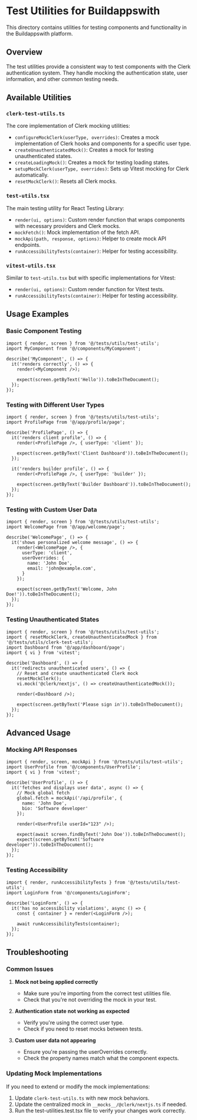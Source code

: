 # Test Utilities for Buildappswith

This directory contains utilities for testing components and functionality in the Buildappswith platform.

## Overview

The test utilities provide a consistent way to test components with the Clerk authentication system. They handle mocking the authentication state, user information, and other common testing needs.

## Available Utilities

### `clerk-test-utils.ts`

The core implementation of Clerk mocking utilities:

- `configureMockClerk(userType, overrides)`: Creates a mock implementation of Clerk hooks and components for a specific user type.
- `createUnauthenticatedMock()`: Creates a mock for testing unauthenticated states.
- `createLoadingMock()`: Creates a mock for testing loading states.
- `setupMockClerk(userType, overrides)`: Sets up Vitest mocking for Clerk automatically.
- `resetMockClerk()`: Resets all Clerk mocks.

### `test-utils.tsx`

The main testing utility for React Testing Library:

- `render(ui, options)`: Custom render function that wraps components with necessary providers and Clerk mocks.
- `mockFetch()`: Mock implementation of the fetch API.
- `mockApi(path, response, options)`: Helper to create mock API endpoints.
- `runAccessibilityTests(container)`: Helper for testing accessibility.

### `vitest-utils.tsx`

Similar to `test-utils.tsx` but with specific implementations for Vitest:

- `render(ui, options)`: Custom render function for Vitest tests.
- `runAccessibilityTests(container)`: Helper for testing accessibility.

## Usage Examples

### Basic Component Testing

```tsx
import { render, screen } from '@/tests/utils/test-utils';
import MyComponent from '@/components/MyComponent';

describe('MyComponent', () => {
  it('renders correctly', () => {
    render(<MyComponent />);
    
    expect(screen.getByText('Hello')).toBeInTheDocument();
  });
});
```

### Testing with Different User Types

```tsx
import { render, screen } from '@/tests/utils/test-utils';
import ProfilePage from '@/app/profile/page';

describe('ProfilePage', () => {
  it('renders client profile', () => {
    render(<ProfilePage />, { userType: 'client' });
    
    expect(screen.getByText('Client Dashboard')).toBeInTheDocument();
  });
  
  it('renders builder profile', () => {
    render(<ProfilePage />, { userType: 'builder' });
    
    expect(screen.getByText('Builder Dashboard')).toBeInTheDocument();
  });
});
```

### Testing with Custom User Data

```tsx
import { render, screen } from '@/tests/utils/test-utils';
import WelcomePage from '@/app/welcome/page';

describe('WelcomePage', () => {
  it('shows personalized welcome message', () => {
    render(<WelcomePage />, { 
      userType: 'client',
      userOverrides: {
        name: 'John Doe',
        email: 'john@example.com',
      }
    });
    
    expect(screen.getByText('Welcome, John Doe!')).toBeInTheDocument();
  });
});
```

### Testing Unauthenticated States

```tsx
import { render, screen } from '@/tests/utils/test-utils';
import { resetMockClerk, createUnauthenticatedMock } from '@/tests/utils/clerk-test-utils';
import Dashboard from '@/app/dashboard/page';
import { vi } from 'vitest';

describe('Dashboard', () => {
  it('redirects unauthenticated users', () => {
    // Reset and create unauthenticated Clerk mock
    resetMockClerk();
    vi.mock('@clerk/nextjs', () => createUnauthenticatedMock());
    
    render(<Dashboard />);
    
    expect(screen.getByText('Please sign in')).toBeInTheDocument();
  });
});
```

## Advanced Usage

### Mocking API Responses

```tsx
import { render, screen, mockApi } from '@/tests/utils/test-utils';
import UserProfile from '@/components/UserProfile';
import { vi } from 'vitest';

describe('UserProfile', () => {
  it('fetches and displays user data', async () => {
    // Mock global fetch
    global.fetch = mockApi('/api/profile', { 
      name: 'John Doe', 
      bio: 'Software developer' 
    });
    
    render(<UserProfile userId="123" />);
    
    expect(await screen.findByText('John Doe')).toBeInTheDocument();
    expect(screen.getByText('Software developer')).toBeInTheDocument();
  });
});
```

### Testing Accessibility

```tsx
import { render, runAccessibilityTests } from '@/tests/utils/test-utils';
import LoginForm from '@/components/LoginForm';

describe('LoginForm', () => {
  it('has no accessibility violations', async () => {
    const { container } = render(<LoginForm />);
    
    await runAccessibilityTests(container);
  });
});
```

## Troubleshooting

### Common Issues

1. **Mock not being applied correctly**
   - Make sure you're importing from the correct test utilities file.
   - Check that you're not overriding the mock in your test.

2. **Authentication state not working as expected**
   - Verify you're using the correct user type.
   - Check if you need to reset mocks between tests.

3. **Custom user data not appearing**
   - Ensure you're passing the userOverrides correctly.
   - Check the property names match what the component expects.

### Updating Mock Implementations

If you need to extend or modify the mock implementations:

1. Update `clerk-test-utils.ts` with new mock behaviors.
2. Update the centralized mock in `__mocks__/@clerk/nextjs.ts` if needed.
3. Run the test-utilities.test.tsx file to verify your changes work correctly.
